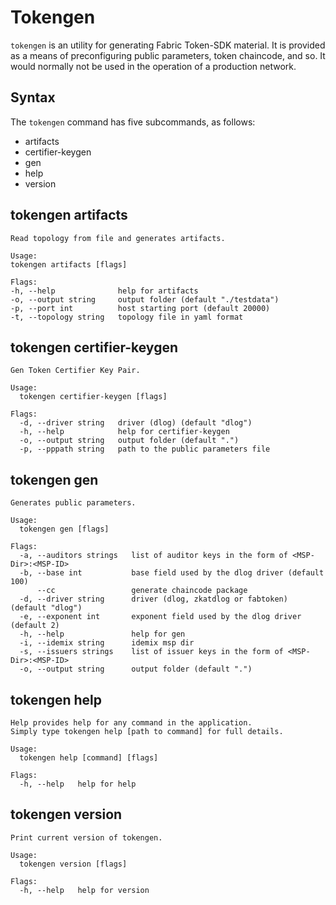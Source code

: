 # Tokengen

`tokengen` is an utility for generating Fabric Token-SDK material. 
It is provided as a means of preconfiguring public parameters, token chaincode, and so. 
It would normally not be used in the operation of a production network.

## Syntax

The `tokengen` command has five subcommands, as follows:

- artifacts
- certifier-keygen
- gen
- help
- version

## tokengen artifacts

```
Read topology from file and generates artifacts.

Usage:
tokengen artifacts [flags]

Flags:
-h, --help              help for artifacts
-o, --output string     output folder (default "./testdata")
-p, --port int          host starting port (default 20000)
-t, --topology string   topology file in yaml format
```

## tokengen certifier-keygen

```
Gen Token Certifier Key Pair.

Usage:
  tokengen certifier-keygen [flags]

Flags:
  -d, --driver string   driver (dlog) (default "dlog")
  -h, --help            help for certifier-keygen
  -o, --output string   output folder (default ".")
  -p, --pppath string   path to the public parameters file
```

## tokengen gen

```
Generates public parameters.

Usage:
  tokengen gen [flags]

Flags:
  -a, --auditors strings   list of auditor keys in the form of <MSP-Dir>:<MSP-ID>
  -b, --base int           base field used by the dlog driver (default 100)
      --cc                 generate chaincode package
  -d, --driver string      driver (dlog, zkatdlog or fabtoken) (default "dlog")
  -e, --exponent int       exponent field used by the dlog driver (default 2)
  -h, --help               help for gen
  -i, --idemix string      idemix msp dir
  -s, --issuers strings    list of issuer keys in the form of <MSP-Dir>:<MSP-ID>
  -o, --output string      output folder (default ".")
```

## tokengen help

```
Help provides help for any command in the application.
Simply type tokengen help [path to command] for full details.

Usage:
  tokengen help [command] [flags]

Flags:
  -h, --help   help for help
```

## tokengen version

```
Print current version of tokengen.

Usage:
  tokengen version [flags]

Flags:
  -h, --help   help for version
```